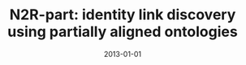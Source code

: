 ---
title: "N2R-part: identity link discovery using partially aligned ontologies"
collection: publications
permalink: /publication/2013-DBLP_conf_wod_PernelleSSKG13
date: 2013-01-01
venue: "Proceedings of the 2nd International Workshop on Open Data, WOD 2013, Paris, France, June 3, 2013"
---